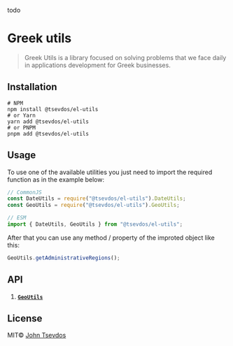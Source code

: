 todo

# Greek utils

> Greek Utils is a library focused on solving problems that we face daily in applications development for Greek businesses.

## Installation

```shell
# NPM
npm install @tsevdos/el-utils
# or Yarn
yarn add @tsevdos/el-utils
# or PNPM
pnpm add @tsevdos/el-utils
```

## Usage

To use one of the available utilities you just need to import the required function as in the example below:

```js
// CommonJS
const DateUtils = require("@tsevdos/el-utils").DateUtils;
const GeoUtils = require("@tsevdos/el-utils").GeoUtils;

// ESM
import { DateUtils, GeoUtils } from "@tsevdos/el-utils";
```

After that you can use any method / property of the improted object like this:

```js
GeoUtils.getAdministrativeRegions();
```

## API

1. [**`GeoUtils`**](#todo)

## License

MIT© [John Tsevdos](http://tsevdos.me)
